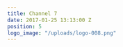 ```yaml
---
title: Channel 7
date: 2017-01-25 13:13:00 Z
position: 5
logo_image: "/uploads/logo-008.png"
---
```


